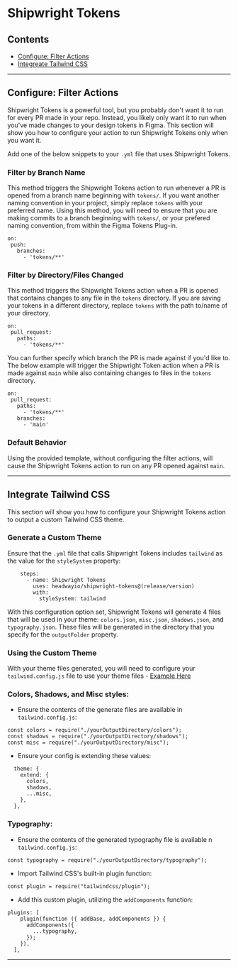 # Shipwright Tokens
 
## Contents
- [Configure: Filter Actions](#configure-filter-actions)
- [Integreate Tailwind CSS](#integrate-tailwind-css)
***
 
## Configure: Filter Actions
Shipwright Tokens is a powerful tool, but you probably don't want it to run for every PR made in your repo. Instead, you likely only want it to run when you've made changes to your design tokens in Figma. This section will show you how to configure your action to run Shipwright Tokens only when you want it.
 
Add one of the below snippets to your `.yml` file that uses Shipwright Tokens.
 
### Filter by Branch Name
This method triggers the Shipwright Tokens action to run whenever a PR is opened from a branch name beginning with `tokens/`. If you want another naming convention in your project, simply replace `tokens` with your preferred name. Using this method, you will need to ensure that you are making commits to a branch beginning with `tokens/`, or your prefered naming convention, from within the Figma Tokens Plug-in.
```
on:
 push:
   branches:
     - 'tokens/**'
```
 
### Filter by Directory/Files Changed
This method triggers the Shipwright Tokens action when a PR is opened that contains changes to any file in the `tokens` directory. If you are saving your tokens in a different directory, replace `tokens` with the path to/name of your directory.
```
on:
 pull_request:
   paths:
     - 'tokens/**'
```
You can further specify which branch the PR is made against if you'd like to. The below example will trigger the Shipwright Token action when a PR is made against `main` while also containing changes to files in the `tokens` directory.
```
on:
 pull_request:
   paths:
     - 'tokens/**'
   branches:
     - 'main'
```
### Default Behavior
Using the provided template, without configuring the filter actions, will cause the Shipwright Tokens action to run on any PR opened against `main`. 
***

## Integrate Tailwind CSS
This section will show you how to configure your Shipwright Tokens action to output a custom Tailwind CSS theme.

### Generate a Custom Theme
Ensure that the `.yml` file that calls Shipwright Tokens includes `tailwind` as the value for the `styleSystem` property:
```
    steps:
      - name: Shipwright Tokens
        uses: headwayio/shipwright-tokens@(release/version)
        with:
          styleSystem: tailwind
```
With this configuration option set, Shipwright Tokens will generate 4 files that will be used in your theme: `colors.json`, `misc.json`, `shadows.json`, and `typography.json`. These files will be generated in the directory that you specify for the `outputFolder` property.

### Using the Custom Theme
With your theme files generated, you will need to configure your `tailwind.config.js` file to use your theme files - [Example Here](./theme_templates/tailwind.config.js)

### Colors, Shadows, and Misc styles:
- Ensure the contents of the generate files are available in `tailwind.config.js`:
```
const colors = require("./yourOutputDirectory/colors");
const shadows = require("./yourOutputDirectory/shadows");
const misc = require("./yourOutputDirectory/misc");
```
- Ensure your config is extending these values:
```
  theme: {
    extend: {
      colors,
      shadows,
      ...misc,
    },
  },
```

### Typography:
- Ensure the contents of the generated typography file is available n `tailwind.config.js`:
```
const typography = require("./yourOutputDirectory/typography");
```
- Import Tailwind CSS's built-in plugin function:
```
const plugin = require("tailwindcss/plugin");
```
- Add this custom plugin, utilizing the `addComponents` function:
```
plugins: [
    plugin(function ({ addBase, addComponents }) {
      addComponents({
        ...typography,
      });
    }),
  ],
```
***